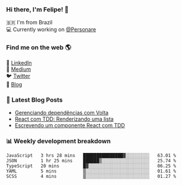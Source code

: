 ### Hi there, I'm Felipe! 👋

🇧🇷 I'm from Brazil <br />
💻 Currently working on [@Personare](https://github.com/Personare)

### Find me on the web 🌎

💼 [LinkedIn](https://www.linkedin.com/in/felipecesr/) <br />
📝 [Medium](https://medium.com/@felipecesr) <br />
🐦 [Twitter](https://twitter.com/felipecesr) <br />
🚀 [Blog](https://felipecesar.dev)

### 📕 Latest Blog Posts

<!-- BLOG:START -->
- [Gerenciando dependências com Volta](https://felipecesar.dev/gerenciando-dependencias-com-volta)
- [React com TDD: Renderizando uma lista](https://felipecesar.dev/react-com-tdd-renderizando-uma-lista)
- [Escrevendo um componente React com TDD](https://felipecesar.dev/escrevendo-um-componente-react-com-tdd)
<!-- BLOG:END -->

### 📊 Weekly development breakdown

<!--START_SECTION:waka-->
```text
JavaScript   3 hrs 28 mins   ███████████████▓░░░░░░░░░   63.01 % 
JSON         1 hr 25 mins    ██████▒░░░░░░░░░░░░░░░░░░   25.74 % 
TypeScript   20 mins         █▓░░░░░░░░░░░░░░░░░░░░░░░   06.25 % 
YAML         5 mins          ▒░░░░░░░░░░░░░░░░░░░░░░░░   01.61 % 
SCSS         4 mins          ▒░░░░░░░░░░░░░░░░░░░░░░░░   01.27 % 
```
<!--END_SECTION:waka-->

<!--
**felipecesr/felipecesr** is a ✨ _special_ ✨ repository because its `README.md` (this file) appears on your GitHub profile.

Here are some ideas to get you started:

- 🔭 I’m currently working on ...
- 🌱 I’m currently learning ...
- 👯 I’m looking to collaborate on ...
- 🤔 I’m looking for help with ...
- 💬 Ask me about ...
- 📫 How to reach me: ...
- 😄 Pronouns: ...
- ⚡ Fun fact: ...
-->
